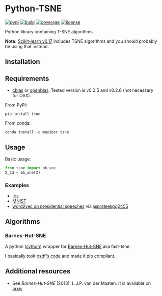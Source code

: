 # Python-TSNE

[![pypi](https://badge.fury.io/py/tsne.svg)](https://pypi.org/project/tsne/)
[![build](https://github.com/danielfrg/tsne/workflows/test/badge.svg)](https://github.com/danielfrg/tsne/actions/workflows/test.yml)
[![coverage](https://codecov.io/gh/danielfrg/tsne/branch/master/graph/badge.svg)](https://codecov.io/gh/danielfrg/tsne?branch=master)
[![license](https://img.shields.io/:license-Apache%202-blue.svg)](http://github.com/danielfrg/tsne/blob/master/LICENSE.txt)

Python library containing T-SNE algorithms.

**Note:** [Scikit-learn v0.17](http://scikit-learn.org/stable/whats_new.html#version-0-17)
includes TSNE algorithms and you should probably be using that instead.

## Installation

## Requirements

- [cblas](http://www.netlib.org/blas/) or [openblas](https://github.com/xianyi/OpenBLAS).
Tested version is v0.2.5 and v0.2.6 (not necessary for OSX).

From PyPI:

```
pip install tsne
```

From conda:

```
conda install -c maxibor tsne
```

## Usage

Basic usage:

```python
from tsne import bh_sne
X_2d = bh_sne(X)
```

### Examples

- [Iris](http://nbviewer.ipython.org/urls/raw.github.com/danielfrg/py_tsne/master/examples/iris.ipynb)
- [MNIST](http://nbviewer.ipython.org/urls/raw.github.com/danielfrg/py_tsne/master/examples/mnist.ipynb)
- [word2vec on presidential speeches](https://github.com/prateekpg2455/U.S-Presidential-Speeches) via [@prateekpg2455](https://github.com/prateekpg2455)

## Algorithms

### Barnes-Hut-SNE

A python ([cython](http://www.cython.org)) wrapper for [Barnes-Hut-SNE](http://homepage.tudelft.nl/19j49/t-SNE.html) aka fast-tsne.

I basically took [osdf's code](https://github.com/osdf/py_bh_tsne) and made it pip compliant.

## Additional resources

- See *Barnes-Hut-SNE* (2013), L.J.P. van der Maaten. It is available on [arxiv](http://arxiv.org/abs/1301.3342).
